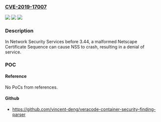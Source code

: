 ### [CVE-2019-17007](https://cve.mitre.org/cgi-bin/cvename.cgi?name=CVE-2019-17007)
![](https://img.shields.io/static/v1?label=Product&message=NSS&color=blue)
![](https://img.shields.io/static/v1?label=Version&message=%3C%203.44%20&color=brighgreen)
![](https://img.shields.io/static/v1?label=Vulnerability&message=CERT_DecodeCertPackage()%20crash%20with%20Netscape%20Certificate%20Sequences&color=brighgreen)

### Description

In Network Security Services before 3.44, a malformed Netscape Certificate Sequence can cause NSS to crash, resulting in a denial of service.

### POC

#### Reference
No PoCs from references.

#### Github
- https://github.com/vincent-deng/veracode-container-security-finding-parser

